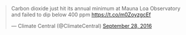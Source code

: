<blockquote class="twitter-tweet" data-lang="en"><p lang="en" dir="ltr">Carbon dioxide just hit its annual minimum at Mauna Loa Observatory and failed to dip below 400 ppm <a href="https://t.co/m0ZoyzgcEf">https://t.co/m0ZoyzgcEf</a></p>&mdash; Climate Central (@ClimateCentral) <a href="https://twitter.com/ClimateCentral/status/781003518211723264">September 28, 2016</a></blockquote>
<script async src="//platform.twitter.com/widgets.js" charset="utf-8"></script>
